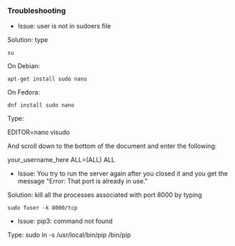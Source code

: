 
### Troubleshooting

* Issue: user is not in sudoers file

Solution: type 

 `su`
 
 On Debian:

`apt-get install sudo nano`

On Fedora:

`dnf install sudo nano`

Type:

EDITOR=nano visudo

And scroll down to the bottom of the document and enter the following:

your_username_here ALL=(ALL)       ALL


* Issue: You try to run the server again after you closed it and you get the message "Error: That port is already in use."

Solution: kill all the processes associated with port 8000 by typing 

`sudo fuser -k 8000/tcp`

* Issue: pip3: command not found

Type: sudo ln -s /usr/local/bin/pip /bin/pip
